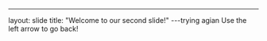 ---
layout: slide
title: "Welcome to our second slide!"
---trying agian
Use the left arrow to go back!
